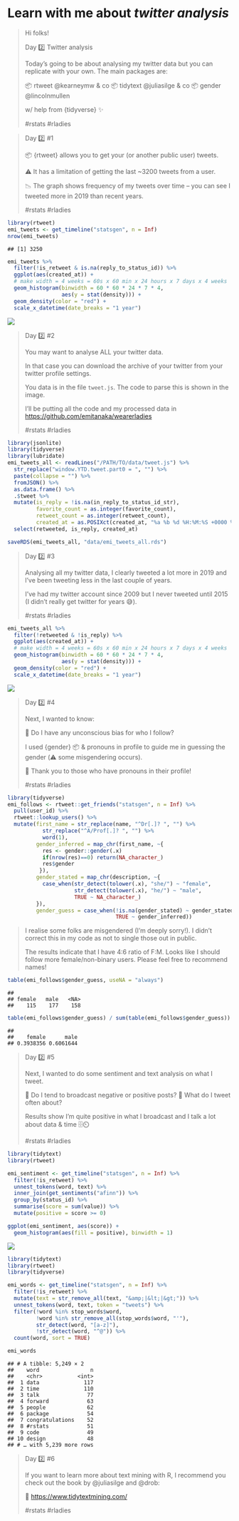 
# Learn with me about *twitter analysis*

<blockquote>

Hi folks!

Day 2️⃣ Twitter analysis

Today’s going to be about analysing my twitter data but you can
replicate with your own. The main packages are:

📦 rtweet @kearneymw & co 📦 tidytext @juliasilge & co 📦 gender
@lincolnmullen

w/ help from {tidyverse} ✨

\#rstats \#rladies

</blockquote>
<blockquote>

Day 2️⃣ \#1

📦 {rtweet} allows you to get your (or another public user) tweets.

⚠️ It has a limitation of getting the last \~3200 tweets from a user.

📉 The graph shows frequency of my tweets over time – you can see I
tweeted more in 2019 than recent years.

\#rstats \#rladies

</blockquote>

``` r
library(rtweet)
emi_tweets <- get_timeline("statsgen", n = Inf)
nrow(emi_tweets)
```

    ## [1] 3250

``` r
emi_tweets %>% 
  filter(!is_retweet & is.na(reply_to_status_id)) %>% 
  ggplot(aes(created_at)) +
  # make width = 4 weeks = 60s x 60 min x 24 hours x 7 days x 4 weeks
  geom_histogram(binwidth = 60 * 60 * 24 * 7 * 4,
                 aes(y = stat(density))) +
  geom_density(color = "red") +
  scale_x_datetime(date_breaks = "1 year")
```

![](figures/day2/emi-tweets-hist-1.png)<!-- -->

<blockquote>

Day 2️⃣ \#2

You may want to analyse ALL your twitter data.

In that case you can download the archive of your twitter from your
twitter profile settings.

You data is in the file `tweet.js`. The code to parse this is shown in
the image.

I’ll be putting all the code and my processed data in
<https://github.com/emitanaka/wearerladies>

\#rstats \#rladies

</blockquote>

``` r
library(jsonlite)
library(tidyverse)
library(lubridate)
emi_tweets_all <- readLines("/PATH/TO/data/tweet.js") %>% 
  str_replace("window.YTD.tweet.part0 = ", "") %>% 
  paste(collapse = "") %>% 
  fromJSON() %>% 
  as.data.frame() %>% 
  .$tweet %>% 
  mutate(is_reply = !is.na(in_reply_to_status_id_str),
         favorite_count = as.integer(favorite_count),
         retweet_count = as.integer(retweet_count),
         created_at = as.POSIXct(created_at, "%a %b %d %H:%M:%S +0000 %Y", tz = "UTC")) %>% 
  select(retweeted, is_reply, created_at)

saveRDS(emi_tweets_all, "data/emi_tweets_all.rds")
```

<blockquote>

Day 2️⃣ \#3

Analysing all my twitter data, I clearly tweeted a lot more in 2019 and
l’ve been tweeting less in the last couple of years.

I’ve had my twitter account since 2009 but I never tweeted until 2015 (I
didn’t really get twitter for years 😅).

\#rstats \#rladies

</blockquote>

``` r
emi_tweets_all %>% 
  filter(!retweeted & !is_reply) %>% 
  ggplot(aes(created_at)) +
  # make width = 4 weeks = 60s x 60 min x 24 hours x 7 days x 4 weeks
  geom_histogram(binwidth = 60 * 60 * 24 * 7 * 4,
                 aes(y = stat(density))) +
  geom_density(color = "red") +
  scale_x_datetime(date_breaks = "1 year")
```

![](figures/day2/emi-all-tweets-1.png)<!-- -->

<blockquote>

Day 2️⃣ \#4

Next, I wanted to know:

🎯 Do I have any unconscious bias for who I follow?

I used {gender} 📦 & pronouns in profile to guide me in guessing the
gender (⚠️ some misgendering occurs).

🙏 Thank you to those who have pronouns in their profile!

\#rstats \#rladies

</blockquote>

``` r
library(tidyverse)
emi_follows <- rtweet::get_friends("statsgen", n = Inf) %>% 
  pull(user_id) %>% 
  rtweet::lookup_users() %>% 
  mutate(first_name = str_replace(name, "^Dr[.]? ", "") %>% 
           str_replace("^A/Prof[.]? ", "") %>% 
           word(1),
         gender_inferred = map_chr(first_name, ~{
           res <- gender::gender(.x)
           if(nrow(res)==0) return(NA_character_)
           res$gender
          }),
         gender_stated = map_chr(description, ~{
           case_when(str_detect(tolower(.x), "she/") ~ "female",
                     str_detect(tolower(.x), "he/") ~ "male",
                     TRUE ~ NA_character_)
         }),
         gender_guess = case_when(!is.na(gender_stated) ~ gender_stated,
                                  TRUE ~ gender_inferred))
```

<blockquote>

I realise some folks are misgendered (I’m deeply sorry!). I didn’t
correct this in my code as not to single those out in public.

The results indicate that I have 4:6 ratio of F:M. Looks like I should
follow more female/non-binary users. Please feel free to recommend
names!

</blockquote>

``` r
table(emi_follows$gender_guess, useNA = "always")
```

    ## 
    ## female   male   <NA> 
    ##    115    177    158

``` r
table(emi_follows$gender_guess) / sum(table(emi_follows$gender_guess))
```

    ## 
    ##    female      male 
    ## 0.3938356 0.6061644

<blockquote>

Day 2️⃣ \#5

Next, I wanted to do some sentiment and text analysis on what I tweet.

🎯 Do I tend to broadcast negative or positive posts? 🎯 What do I tweet
often about?

Results show I’m quite positive in what I broadcast and I talk a lot
about data & time 🗄️⏲️

\#rstats \#rladies

</blockquote>

``` r
library(tidytext)
library(rtweet)

emi_sentiment <- get_timeline("statsgen", n = Inf) %>% 
  filter(!is_retweet) %>% 
  unnest_tokens(word, text) %>% 
  inner_join(get_sentiments("afinn")) %>% 
  group_by(status_id) %>% 
  summarise(score = sum(value)) %>% 
  mutate(positive = score >= 0)

ggplot(emi_sentiment, aes(score)) + 
  geom_histogram(aes(fill = positive), binwidth = 1) 
```

![](figures/day2/emi-sentiment-1.png)<!-- -->

``` r
library(tidytext)
library(rtweet)
library(tidyverse)

emi_words <- get_timeline("statsgen", n = Inf) %>% 
  filter(!is_retweet) %>% 
  mutate(text = str_remove_all(text, "&amp;|&lt;|&gt;")) %>%
  unnest_tokens(word, text, token = "tweets") %>%
  filter(!word %in% stop_words$word,
         !word %in% str_remove_all(stop_words$word, "'"),
         str_detect(word, "[a-z]"),
         !str_detect(word, "^@")) %>% 
  count(word, sort = TRUE)

emi_words
```

    ## # A tibble: 5,249 × 2
    ##    word                n
    ##    <chr>           <int>
    ##  1 data              117
    ##  2 time              110
    ##  3 talk               77
    ##  4 forward            63
    ##  5 people             62
    ##  6 package            54
    ##  7 congratulations    52
    ##  8 #rstats            51
    ##  9 code               49
    ## 10 design             48
    ## # … with 5,239 more rows

<blockquote>

Day 2️⃣ \#6

If you want to learn more about text mining with R, I recommend you
check out the book by @juliasilge and @drob:

📖 <https://www.tidytextmining.com/>

\#rstats \#rladies

</blockquote>
